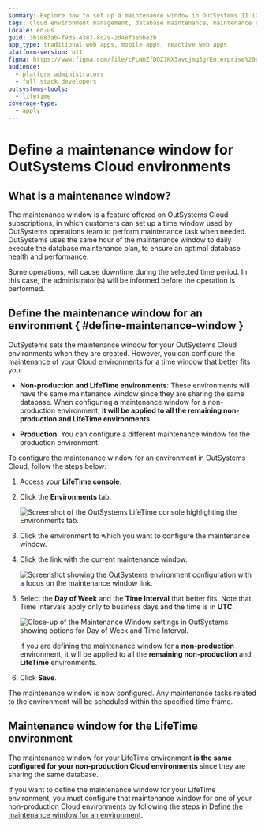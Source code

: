 ```yaml
---
summary: Explore how to set up a maintenance window in OutSystems 11 (O11) for optimal cloud environment management.
tags: cloud environment management, database maintenance, maintenance scheduling, performance optimization
locale: en-us
guid: 3b1083ab-f9d5-4387-8c29-2d48f3ebbe2b
app_type: traditional web apps, mobile apps, reactive web apps
platform-version: o11
figma: https://www.figma.com/file/cPLNnZfDOZ1NX3avcjmq3g/Enterprise%20Customers?node-id=618:18
audience:
  - platform administrators
  - full stack developers
outsystems-tools:
  - lifetime
coverage-type:
  - apply
---
```


# Define a maintenance window for OutSystems Cloud environments

## What is a maintenance window?

The maintenance window is a feature offered on OutSystems Cloud subscriptions, in which customers can set up a time window used by OutSystems operations team to perform maintenance task when needed. OutSystems uses the same hour of the maintenance window to daily execute the database maintenance plan, to ensure an optimal database health and performance.

Some operations, will cause downtime during the selected time period. In this case, the administrator(s) will be informed before the operation is performed.

## Define the maintenance window for an environment { #define-maintenance-window }

OutSystems sets the maintenance window for your OutSystems Cloud environments when they are created. However, you can configure the maintenance of your Cloud environments for a time window that better fits you:

* **Non-production and LifeTime environments**: These environments will have the same maintenance window since they are sharing the same database. When configuring a maintenance window for a non-production environment, **it will be applied to all the remaining non-production and LifeTime environments**.

* **Production**: You can configure a different maintenance window for the production environment.

To configure the maintenance window for an environment in OutSystems Cloud, follow the steps below:

1. Access your **LifeTime console**.

1. Click the **Environments** tab.

    ![Screenshot of the OutSystems LifeTime console highlighting the Environments tab.](images/cloud-maintenance-window-1.png "OutSystems Environments Tab")

1. Click the environment to which you want to configure the maintenance window.

1. Click the link with the current maintenance window.

    ![Screenshot showing the OutSystems environment configuration with a focus on the maintenance window link.](images/cloud-maintenance-window-2.png "OutSystems Environment Configuration")

1. Select the **Day of Week** and the **Time Interval** that better fits. Note that Time Intervals apply only to business days and the time is in **UTC**.

    ![Close-up of the Maintenance Window settings in OutSystems showing options for Day of Week and Time Interval.](images/cloud-maintenance-window-3.png "Maintenance Window Settings")

    If you are defining the maintenance window for a **non-production** environment, it will be applied to all the **remaining non-production** and **LifeTime** environments.

1. Click **Save**.

The maintenance window is now configured. Any maintenance tasks related to the environment will be scheduled within the specified time frame.

## Maintenance window for the LifeTime environment

The maintenance window for your LifeTime environment **is the same configured for your non-production Cloud environments** since they are sharing the same database.

If you want to define the maintenance window for your LifeTime environment, you must configure that maintenance window for one of your non-production Cloud environments by following the steps in [Define the maintenance window for an environment](#define-maintenance-window).
